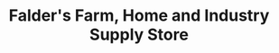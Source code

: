 ---
title: "Falder's Farm, Home and Industry Supply Store"
url: /princeton/falders-farm-home-and-industry-supply-store/
shop: Landwirtschaftlich
---